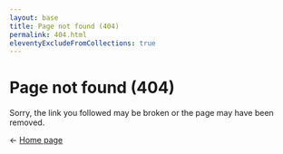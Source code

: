 ```yaml
---
layout: base
title: Page not found (404)
permalink: 404.html
eleventyExcludeFromCollections: true
---
```


# Page not found (404)

Sorry, the link you followed may be broken or the page may have been removed.

← [Home page](/)